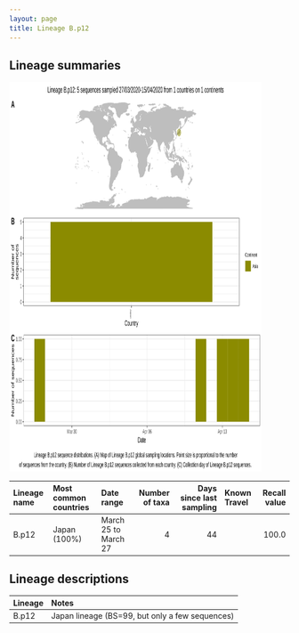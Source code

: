 ```yaml
---
layout: page
title: Lineage B.p12
---
```




<h2> Lineage summaries</h2>

<img src="../assets/images/B.p12.svg" alt="B.p12 lineage summary figure" width="90%" height="700px" />


| Lineage name | Most common countries | Date range | Number of taxa |  Days since last sampling | Known Travel | Recall value |
|:-----|:-----|:-------|-------:|-------:|:---------|--------:|
| B.p12 | Japan (100%) | March 25 to March 27 | 4 | 44 |  | 100.0 |

<h2>Lineage descriptions</h2>

| Lineage | Notes |
|:-----|:-----|
| B.p12 | Japan lineage (BS=99, but only a few sequences) |

